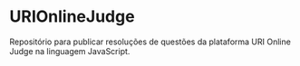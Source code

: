# URIOnlineJudge

Repositório para publicar resoluções de questões da plataforma URI Online Judge na linguagem JavaScript.
